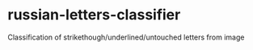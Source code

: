 # russian-letters-classifier
Classification of strikethough/underlined/untouched letters from image
